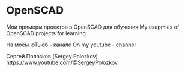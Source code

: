 # OpenSCAD

Мои примеры проектов в OpenSCAD для обучения
My exapmles of OpenSCAD projects for learning

На моём юТьюб - канале
On my youtube - channel

Сергей Полозков (Sergey Polozkov)
https://www.youtube.com/@SergeyPolozkov
